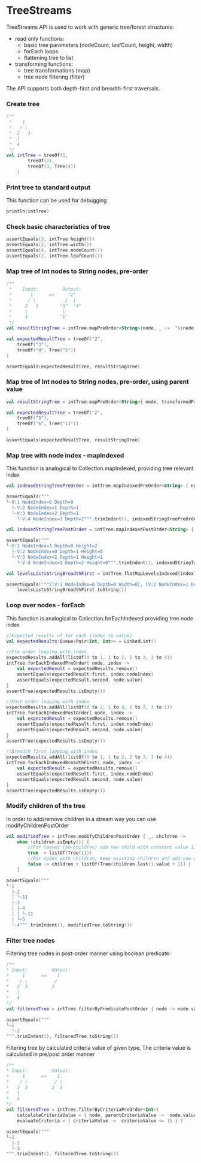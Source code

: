 # TreeStreams
TreeStreams API is used to work with generic tree/forest structures:
- read only functions:
  - basic tree parameters (nodeCount, leafCount, height, width)
  - forEach loops 
  - flattening tree to list
- transforming functions:
  - tree transformations (map)
  - tree node filtering (filter)

The API supports both depth-first and breadth-first traversals.
 
### Create tree

```kotlin
/**
 *    1     
 *   / \
 *  2   3
 *  |
 *  4
 */
val intTree = treeOf(1,
        treeOf(2),
        treeOf(3, Tree(4))
    )
```

### Print tree to standard output
This function can be used for debugging
```kotlin
println(intTree)
```


### Check basic characteristics of tree

```kotlin
assertEquals(3, intTree.height())
assertEquals(2, intTree.width())
assertEquals(4, intTree.nodeCount())
assertEquals(2, intTree.leafCount())
```

### Map tree of Int nodes to String nodes, pre-order
```kotlin
/**
 *    Input:         Output:
 *       1      =>     "2"
 *      / \           /  \
 *     2   3        "3"  "4"
 *     |             |
 *     4            "5"
 */
val resultStringTree = intTree.mapPreOrder<String>{node, _ ->  "${node.value + 1}"}

val expectedResultTree = treeOf("2",
    treeOf("3"),
    treeOf("4", Tree("5"))
)

assertEquals(expectedResultTree, resultStringTree)
```
### Map tree of Int nodes to String nodes, pre-order, using parent value
```kotlin
val resultStringTree = intTree.mapPreOrder<String>{ node, transformedParentValue ->  "${node.value + 1 + (transformedParentValue?.toInt() ?: 0)}"}

val expectedResultTree = treeOf("2",
    treeOf("5"),
    treeOf("6", Tree("11"))
)

assertEquals(expectedResultTree, resultStringTree)
```
### Map tree with node index - mapIndexed
This function is analogical to Collection.mapIndexed, providing tree relevant index 
```kotlin
val indexedStringTreePreOrder = intTree.mapIndexedPreOrder<String> { node, index, _ ->  "V:${node.value} NodeIndex=${index.nodeIndex} Depth=${index.depth}"}

assertEquals("""
└-V:1 NodeIndex=0 Depth=0
  ├-V:2 NodeIndex=1 Depth=1
  └-V:3 NodeIndex=2 Depth=1
    └-V:4 NodeIndex=3 Depth=2""".trimIndent(), indexedStringTreePreOrder.toString())

val indexedStringTreePostOrder = intTree.mapIndexedPostOrder<String> { node, index, _ ->  "V:${node.value} NodeIndex=${index.nodeIndex} Depth=${index.depth} Height=${index.height}"}

assertEquals("""
└-V:1 NodeIndex=3 Depth=0 Height=2
  ├-V:2 NodeIndex=0 Depth=1 Height=0
  └-V:3 NodeIndex=2 Depth=1 Height=1
    └-V:4 NodeIndex=1 Depth=2 Height=0""".trimIndent(), indexedStringTreePostOrder.toString())

val levelsListsStringBreadthFirst = intTree.flatMapLevelsIndexed{index, node ->  "V:${node.value} NodeIndex=${index.nodeIndex} Depth=${index.depth} Width=${index.width}"}

assertEquals("""[[V:1 NodeIndex=0 Depth=0 Width=0], [V:2 NodeIndex=1 Depth=1 Width=0, V:3 NodeIndex=2 Depth=1 Width=1], [V:4 NodeIndex=3 Depth=2 Width=0]]""",
    levelsListsStringBreadthFirst.toString())
```

### Loop over nodes - forEach
This function is analogical to Collection.forEachIndexed providing tree node index
```kotlin
//Expected results of for each (index to value)
val expectedResults:Queue<Pair<Int, Int>> = LinkedList()

//Pre order looping with index
expectedResults.addAll(listOf(0 to 1, 1 to 2, 2 to 3, 3 to 4))
intTree.forEachIndexedPreOrder{ node, index ->
    val expectedResult = expectedResults.remove()
    assertEquals(expectedResult.first, index.nodeIndex)
    assertEquals(expectedResult.second, node.value)
}
assertTrue(expectedResults.isEmpty())

//Post order looping with index
expectedResults.addAll(listOf(0 to 2, 1 to 4, 2 to 3, 3 to 1))
intTree.forEachIndexedPostOrder{ node, index ->
    val expectedResult = expectedResults.remove()
    assertEquals(expectedResult.first, index.nodeIndex)
    assertEquals(expectedResult.second, node.value)
}
assertTrue(expectedResults.isEmpty())

//Breadth first looping with index
expectedResults.addAll(listOf(0 to 1, 1 to 2, 2 to 3, 3 to 4))
intTree.forEachIndexedBreadthFirst{ node, index ->
    val expectedResult = expectedResults.remove()
    assertEquals(expectedResult.first, index.nodeIndex)
    assertEquals(expectedResult.second, node.value)
}
assertTrue(expectedResults.isEmpty())
```

### Modify children of the tree
In order to add/remove children in a stream way you can use modifyChildrenPostOrder

```kotlin
val modifiedTree = intTree.modifyChildrenPostOrder { _, children ->
    when (children.isEmpty()) {
        //For leaves (no-children) add new child with constant value 11
        true -> listOf(Tree(11))
        //For nodes with children, keep existing children and add new child having value + 1 of the last existing child
        false -> children + listOf(Tree(children.last().value + 1)) }
    }

assertEquals("""
└-1
  ├-2
  | └-11
  ├-3
  | ├-4
  | | └-11
  | └-5
  └-4""".trimIndent(), modifiedTree.toString())
```

### Filter tree nodes
Filtering tree nodes in post-order manner using boolean predicate:

```kotlin
/**
* Input:         Output:
*     1      =>    1
*    / \          /
*   2  3         2
*   |
*   4
*/
val filteredTree = intTree.filterByPredicatePostOrder { node -> node.value <= 2 }

assertEquals("""
└-1
  └-2
""".trimIndent(), filteredTree.toString())
```

Filtering tree by calculated criteria value of given type, 
The criteria value is calculated in pre/post order manner
```kotlin
/**
* Input:         Output:
*     1      =>    1
*    / \          / \
*   2  3         2  3
*   | 
*   4 
*/
val filteredTree = intTree.filterByCriteriaPreOrder<Int>(
    calculateCriteriaValue = { node, parentCriteriaValue ->  node.value * 2 + 1 + (parentCriteriaValue ?: 0)},
    evaluateCriteria = { criteriaValue ->  criteriaValue <= 15 } )

assertEquals("""
└-1
  ├-2
  └-3
""".trimIndent(), filteredTree.toString())
```